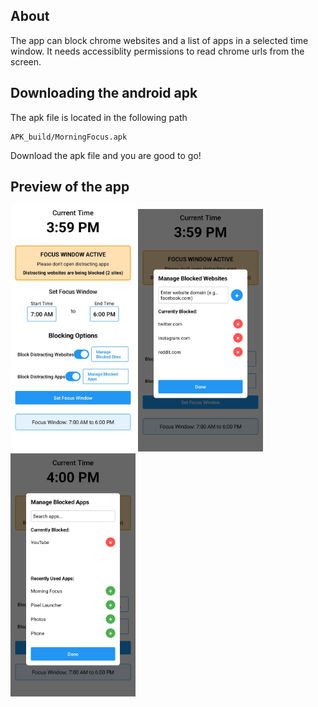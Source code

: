 ## About
The app can block chrome websites and a list of apps in a selected time window. 
It needs accessiblity permissions to read chrome urls from the screen.

## Downloading the android apk
The apk file is located in the following path
```
APK_build/MorningFocus.apk
```

Download the apk file and you are good to go!

## Preview of the app

<p float="left">
<img src="previews/MorningFocus_main.jpg" width="200"/>
<img src="previews/MorningFocus_website_block.jpg" width="200"/>
<img src="previews/MorningFocus_app_block.jpg" width="200"/>
</p>